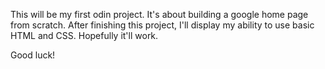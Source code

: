This will be my first odin project.
It's about building a google home page from scratch.
After finishing this project, I'll display my ability to use basic HTML and CSS.
Hopefully it'll work.

Good luck!
